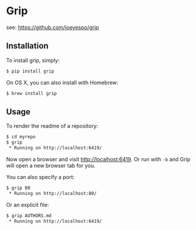 
# Grip

see: https://github.com/joeyespo/grip

## Installation

To install grip, simply:

```bash
$ pip install grip
```

On OS X, you can also install with Homebrew:

```bash
$ brew install grip
```


## Usage

To render the readme of a repository:

```bash
$ cd myrepo
$ grip
 * Running on http://localhost:6419/
```

Now open a browser and visit [http://localhost:6419](http://localhost:6419/).
Or run with `-b` and Grip will open a new browser tab for you.

You can also specify a port:

```bash
$ grip 80
 * Running on http://localhost:80/
```

Or an explicit file:

```bash
$ grip AUTHORS.md
 * Running on http://localhost:6419/
```
